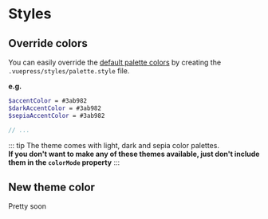 # Styles

## Override colors

You can easily override the [default palette colors](https://github.com/vue-a11y/vuepress-theme-default-vue-a11y/blob/master/styles/palette.styl) by creating the `.vuepress/styles/palette.style` file.

**e.g.**

```scss
$accentColor = #3ab982
$darkAccentColor = #3ab982
$sepiaAccentColor = #3ab982

// ...

```

::: tip
The theme comes with light, dark and sepia color palettes.  
**If you don't want to make any of these themes available, just don't include them in the `colorMode` property**
:::

## New theme color

Pretty soon
